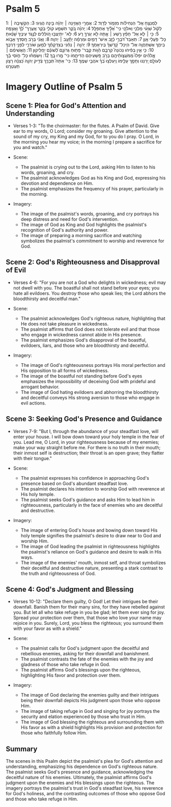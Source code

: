 # Psalm 5
1: לַמְנַצֵּ֥חַ אֶֽל־ הַנְּחִיל֗וֹת מִזְמ֥וֹר לְדָוִֽד׃
2: אֲמָרַ֖י הַאֲזִ֥ינָה ׀ יְהוָ֗ה בִּ֣ינָה הֲגִֽיגִי׃
3: הַקְשִׁ֤יבָה ׀ לְק֬וֹל שַׁוְעִ֗י מַלְכִּ֥י וֵאלֹהָ֑י כִּֽי־ אֵ֝לֶ֗יךָ אֶתְפַּלָּֽל׃
4: יְֽהוָ֗ה בֹּ֭קֶר תִּשְׁמַ֣ע קוֹלִ֑י בֹּ֥קֶר אֶֽעֱרָךְ־ לְ֝ךָ֗ וַאֲצַפֶּֽה׃
5: כִּ֤י ׀ לֹ֤א אֵֽל־ חָפֵ֘ץ רֶ֥שַׁע ׀ אָ֑תָּה לֹ֖א יְגֻרְךָ֣ רָֽע׃
6: לֹֽא־ יִתְיַצְּב֣וּ הֽ֭וֹלְלִים לְנֶ֣גֶד עֵינֶ֑יךָ שָׂ֝נֵ֗אתָ כָּל־ פֹּ֥עֲלֵי אָֽוֶן׃
7: תְּאַבֵּד֮ דֹּבְרֵ֪י כָ֫זָ֥ב אִישׁ־ דָּמִ֥ים וּמִרְמָ֗ה יְתָ֘עֵ֥ב ׀ יְהוָֽה׃
8: וַאֲנִ֗י בְּרֹ֣ב חַ֭סְדְּךָ אָב֣וֹא בֵיתֶ֑ךָ אֶשְׁתַּחֲוֶ֥ה אֶל־ הֽ͏ֵיכַל־ קָ֝דְשְׁךָ֗ בְּיִרְאָתֶֽךָ׃
9: יְהוָ֤ה ׀ נְחֵ֬נִי בְצִדְקָתֶ֗ךָ לְמַ֥עַן שׁוֹרְרָ֑י לְפָנַ֣י דַּרְכֶּֽךָ׃
10: כִּ֤י אֵ֪ין בְּפִ֡יהוּ נְכוֹנָה֮ קִרְבָּ֪ם הַ֫וּ֥וֹת קֶֽבֶר־ פָּת֥וּחַ גְּרוֹנָ֑ם לְ֝שׁוֹנָ֗ם יַחֲלִֽיקוּן׃
11: הַֽאֲשִׁימֵ֨ם ׀ אֱֽלֹהִ֗ים יִפְּלוּ֮ מִֽמֹּעֲצ֪וֹתֵ֫יהֶ֥ם בְּרֹ֣ב פִּ֭שְׁעֵיהֶם הַדִּיחֵ֑מוֹ כִּי־ מָ֥רוּ בָֽךְ׃
12: וְיִשְׂמְח֨וּ כָל־ ח֪וֹסֵי בָ֡ךְ לְעוֹלָ֣ם יְ֭רַנֵּנוּ וְתָסֵ֣ךְ עָלֵ֑ימוֹ וְֽיַעְלְצ֥וּ בְ֝ךָ֗ אֹהֲבֵ֥י שְׁמֶֽךָ׃
13: כִּֽי־ אַתָּה֮ תְּבָרֵ֪ךְ צַ֫דִּ֥יק יְהוָ֑ה כַּ֝צִּנָּ֗ה רָצ֥וֹן תַּעְטְרֶֽנּוּ׃

# Imagery Outline of Psalm 5

## Scene 1: Plea for God's Attention and Understanding
- Verses 1-3: "To the choirmaster: for the flutes. A Psalm of David. Give ear to my words, O Lord; consider my groaning. Give attention to the sound of my cry, my King and my God, for to you do I pray. O Lord, in the morning you hear my voice; in the morning I prepare a sacrifice for you and watch."

- Scene:
  - The psalmist is crying out to the Lord, asking Him to listen to his words, groaning, and cry.
  - The psalmist acknowledges God as his King and God, expressing his devotion and dependence on Him.
  - The psalmist emphasizes the frequency of his prayer, particularly in the morning.

- Imagery:
  - The image of the psalmist's words, groaning, and cry portrays his deep distress and need for God's intervention.
  - The image of God as King and God highlights the psalmist's recognition of God's authority and power.
  - The image of preparing a morning sacrifice and watching symbolizes the psalmist's commitment to worship and reverence for God.

## Scene 2: God's Righteousness and Disapproval of Evil
- Verses 4-6: "For you are not a God who delights in wickedness; evil may not dwell with you. The boastful shall not stand before your eyes; you hate all evildoers. You destroy those who speak lies; the Lord abhors the bloodthirsty and deceitful man."

- Scene:
  - The psalmist acknowledges God's righteous nature, highlighting that He does not take pleasure in wickedness.
  - The psalmist affirms that God does not tolerate evil and that those who engage in wickedness cannot abide in His presence.
  - The psalmist emphasizes God's disapproval of the boastful, evildoers, liars, and those who are bloodthirsty and deceitful.

- Imagery:
  - The image of God's righteousness portrays His moral perfection and His opposition to all forms of wickedness.
  - The image of the boastful not standing before God's eyes emphasizes the impossibility of deceiving God with prideful and arrogant behavior.
  - The image of God hating evildoers and abhorring the bloodthirsty and deceitful conveys His strong aversion to those who engage in evil actions.

## Scene 3: Seeking God's Presence and Guidance
- Verses 7-9: "But I, through the abundance of your steadfast love, will enter your house. I will bow down toward your holy temple in the fear of you. Lead me, O Lord, in your righteousness because of my enemies; make your way straight before me. For there is no truth in their mouth; their inmost self is destruction; their throat is an open grave; they flatter with their tongue."

- Scene:
  - The psalmist expresses his confidence in approaching God's presence based on God's abundant steadfast love.
  - The psalmist declares his intention to worship God with reverence at His holy temple.
  - The psalmist seeks God's guidance and asks Him to lead him in righteousness, particularly in the face of enemies who are deceitful and destructive.

- Imagery:
  - The image of entering God's house and bowing down toward His holy temple signifies the psalmist's desire to draw near to God and worship Him.
  - The image of God leading the psalmist in righteousness highlights the psalmist's reliance on God's guidance and desire to walk in His ways.
  - The image of the enemies' mouth, inmost self, and throat symbolizes their deceitful and destructive nature, presenting a stark contrast to the truth and righteousness of God.

## Scene 4: God's Judgment and Blessing
- Verses 10-12: "Declare them guilty, O God! Let their intrigues be their downfall. Banish them for their many sins, for they have rebelled against you. But let all who take refuge in you be glad; let them ever sing for joy. Spread your protection over them, that those who love your name may rejoice in you. Surely, Lord, you bless the righteous; you surround them with your favor as with a shield."

- Scene:
  - The psalmist calls for God's judgment upon the deceitful and rebellious enemies, asking for their downfall and banishment.
  - The psalmist contrasts the fate of the enemies with the joy and gladness of those who take refuge in God.
  - The psalmist affirms God's blessings upon the righteous, highlighting His favor and protection over them.

- Imagery:
  - The image of God declaring the enemies guilty and their intrigues being their downfall depicts His judgment upon those who oppose Him.
  - The image of taking refuge in God and singing for joy portrays the security and elation experienced by those who trust in Him.
  - The image of God blessing the righteous and surrounding them with His favor as with a shield highlights His provision and protection for those who faithfully follow Him.

## Summary
The scenes in this Psalm depict the psalmist's plea for God's attention and understanding, emphasizing his dependence on God's righteous nature. The psalmist seeks God's presence and guidance, acknowledging the deceitful nature of his enemies. Ultimately, the psalmist affirms God's judgment upon the enemies and His blessings upon the righteous. The imagery portrays the psalmist's trust in God's steadfast love, his reverence for God's holiness, and the contrasting outcomes of those who oppose God and those who take refuge in Him.